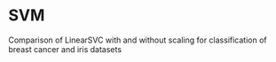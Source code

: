 # SVM

Comparison of LinearSVC with and without scaling for classification of breast cancer and iris datasets